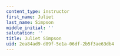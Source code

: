 ```yaml
---
content_type: instructor
first_name: Juliet
last_name: Simpson
middle_initial: ''
salutation: ''
title: Juliet Simpson
uid: 2ea84ad9-d89f-5e1a-06df-2b5f3ae63db4
---
```

